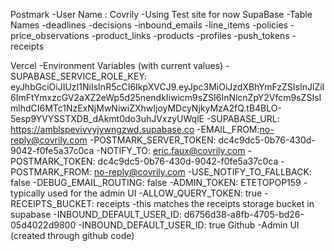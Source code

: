 Postmark
 -User Name : Covrily
   -Using Test site for now
SupaBase
  -Table Names
    -deadlines
    -decisions
    -inbound_emails
    -line_items
    -policies
    -price_observations
    -product_links
    -products
    -profiles
    -push_tokens
    -receipts

Vercel
  -Environment Variables (with current values)
    -SUPABASE_SERVICE_ROLE_KEY: eyJhbGciOiJIUzI1NiIsInR5cCI6IkpXVCJ9.eyJpc3MiOiJzdXBhYmFzZSIsInJlZiI6ImFtYmxzcGV2aXZ2eWp5d25nendkIiwicm9sZSI6InNlcnZpY2Vfcm9sZSIsImlhdCI6MTc1NzExNjMwNiwiZXhwIjoyMDcyNjkyMzA2fQ.tB4BLO-5esp9YVYSSTXDB_dAkmt0do3uhJVxzyUWqlE
    -SUPABASE_URL: https://amblspevivvyjywngzwd.supabase.co
    -EMAIL_FROM:no-reply@covrily.com
    -POSTMARK_SERVER_TOKEN: dc4c9dc5-0b76-430d-9042-f0fe5a37c0ca
    -NOTIFY_TO: eric.faux@covrily.com
    -POSTMARK_TOKEN: dc4c9dc5-0b76-430d-9042-f0fe5a37c0ca
    -POSTMARK_FROM: no-reply@covrily.com
    -USE_NOTIFY_TO_FALLBACK: false
    -DEBUG_EMAIL_ROUTING: false
    -ADMIN_TOKEN: ETETOPOP159
      -typically used for the admin UI
    -ALLOW_QUERY_TOKEN: true
    -RECEIPTS_BUCKET: receipts
      -this matches the receipts storage bucket in supabase
    -INBOUND_DEFAULT_USER_ID: d6756d38-a8fb-4705-bd26-05d4022d9800
    -INBOUND_DEFAULT_USER_ID: true
Github
  -Admin UI (created through github code)
 
